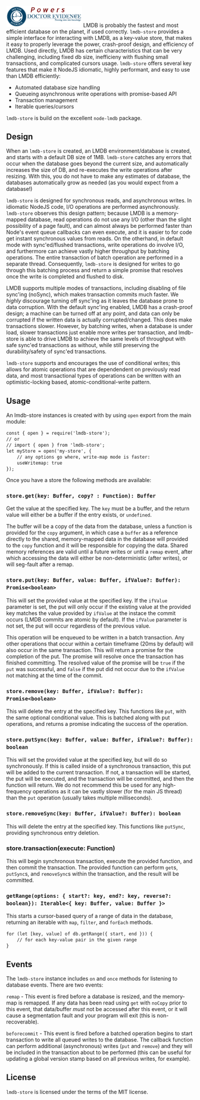 <a href="https://dev.doctorevidence.com/"><img src="./assets/powers-dre.png" width="203" /></a>
LMDB is probably the fastest and most efficient database on the planet, if used correctly. `lmdb-store` provides a simple interface for interacting with LMDB, as a key-value store, that makes it easy to properly leverage the power, crash-proof design, and efficiency of LMDB. Used directly, LMDB has certain characteristics that can be very challenging, including fixed db size, inefficieny with flushing small transactions, and complicated cursors usage. `lmdb-store` offers several key features that make it NodeJS idiomatic, highly performant, and easy to use than LMDB efficiently:
* Automated database size handling
* Queueing asynchronous write operations with promise-based API
* Transaction management
* Iterable queries/cursors

`lmdb-store` is build on the excellent `node-lmdb` package.

## Design
When an `lmdb-store` is created, an LMDB environment/database is created, and starts with a default DB size of 1MB. `lmdb-store` catches any errors that occur when the database goes beyond the current size, and automatically increases the size of DB, and re-executes the write operations after resizing. With this, you do not have to make any estimates of database, the databases automatically grow as needed (as you would expect from a database!)

`lmdb-store` is designed for synchronous reads, and asynchronous writes. In idiomatic NodeJS code, I/O operations are performed asynchronously. `lmdb-store` observes this design pattern; because LMDB is a memory-mapped database, read operations do not use any I/O (other than the slight possibility of a page fault), and can almost always be performed faster than Node's event queue callbacks can even execute, and it is easier to for code get instant synchronous values from reads. On the otherhand, in default mode with sync'ed/flushed transactions, write operations do involve I/O, and furthermore can achieve vastly higher throughput by batching operations. The entire transaction of batch operation are performed in a separate thread. Consequently, `lmdb-store` is designed for writes to go through this batching process and return a simple promise that resolves once the write is completed and flushed to disk.

LMDB supports multiple modes of transactions, including disabling of file sync'ing (noSync), which makes transaction commits much faster. We _highly_ discourage turning off sync'ing as it leaves the database prone to data corruption. With the default sync'ing enabled, LMDB has a crash-proof design; a machine can be turned off at any point, and data can only be corrupted if the written data is actually corrupted/changed. This does make transactions slower. However, by batching writes, when a database is under load, slower transactions just enable more writes per transaction, and lmdb-store is able to drive LMDB to achieve the same levels of throughput with safe sync'ed transactions as without, while still preserving the durability/safety of sync'ed transactions.

`lmdb-store` supports and encourages the use of conditional writes; this allows for atomic operations that are dependendent on previously read data, and most transactional types of operations can be written with an optimistic-locking based, atomic-conditional-write pattern.

## Usage
An lmdb-store instances is created with by using `open` export from the main module:
```
const { open } = require('lmdb-store');
// or
// import { open } from 'lmdb-store';
let myStore = open('my-store', {
	// any options go where, write-map mode is faster:
	useWritemap: true
});
```

Once you have a store the following methods are available:
### `store.get(key: Buffer, copy? : Function): Buffer`
Get the value at the specified key. The `key` must be a buffer, and the return value will either be a buffer if the entry exists, or `undefined`.

The buffer will be a copy of the data from the database, unless a function is provided for the `copy` argument, in which case a  `buffer` as a reference directly to the shared, memory-mapped data in the database will provided to the `copy` function and it will be responsible for copying the data. Shared memory references are valid until a future writes or until a `remap` event, after which accessing the data will either be non-deterministic (after writes), or will seg-fault after a remap.

### `store.put(key: Buffer, value: Buffer, ifValue?: Buffer): Promise<boolean>`
This will set the provided value at the specified key. If the `ifValue` parameter is set, the put will only occur if the existing value at the provided key matches the value provided by `ifValue` at the instace the commit occurs (LMDB commits are atomic by default). If the `ifValue` parameter is not set, the put will occur regardless of the previous value.

This operation will be enqueued to be written in a batch transaction. Any other operations that occur within a certain timeframe (20ms by default) will also occur in the same transaction. This will return a promise for the completion of the put. The promise will resolve once the transaction has finished committing. The resolved value of the promise will be `true` if the `put` was successful, and `false` if the put did not occur due to the `ifValue` not matching at the time of the commit.

### `store.remove(key: Buffer, ifValue?: Buffer): Promise<boolean>`
This will delete the entry at the specified key. This functions like `put`, with the same optional conditional value. This is batched along with put operations, and returns a promise indicating the success of the operation.

### `store.putSync(key: Buffer, value: Buffer, ifValue?: Buffer): boolean`
This will set the provided value at the specified key, but will do so synchronously. If this is called inside of a synchronous transaction, this put will be added to the current transaction. If not, a transaction will be started, the put will be executed, and the transaction will be committed, and then the function will return. We do not recommend this be used for any high-frequency operations as it can be vastly slower (for the main JS thread) than the `put` operation (usually takes multiple milliseconds).

### `store.removeSync(key: Buffer, ifValue?: Buffer): boolean`
This will delete the entry at the specified key. This functions like `putSync`, providing synchronous entry deletion.

### store.transaction(execute: Function)
This will begin synchronous transaction, execute the provided function, and then commit the transaction. The provided function can perform `get`s, `putSync`s, and `removeSync`s within the transaction, and the result will be committed.

### `getRange(options: { start?: key, end?: key, reverse?: boolean}): Iterable<{ key: Buffer, value: Buffer }>`
This starts a cursor-based query of a range of data in the database, returning an iterable with `map`, `filter`, and `forEach` methods.
```
for (let [key, value] of db.getRange({ start, end })) {
	// for each key-value pair in the given range
}
```

## Events

The `lmdb-store` instance includes `on` and `once` methods for listening to database events. There are two events:

`remap` - This event is fired before a database is resized, and the memory-map is remapped. If any data has been read using `get` with `noCopy` prior to this event, that data/buffer _must_ not be accessed after this event, or it will cause a segmentation fault and your program will exit (this is non-recoverable).

`beforecommit` - This event is fired before a batched operation begins to start transaction to write all queued writes to the database. The callback function can perform additional (asynchronous) writes (`put` and `remove`) and they will be included in the transaction about to be performed (this can be useful for updating a global version stamp based on all previous writes, for example).

## License

`lmdb-store` is licensed under the terms of the MIT license.
